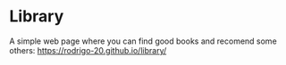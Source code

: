 # Library
A simple web page where you can find good books and recomend some others: https://rodrigo-20.github.io/library/

